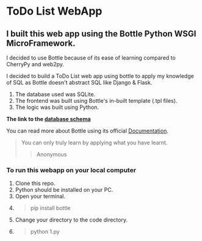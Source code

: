 # ToDo List WebApp
## I built this web app using the Bottle Python WSGI MicroFramework. ##   
I decided to use Bottle because of its ease of learning compared to CherryPy and web2py.  
  
I decided to build a ToDo List web app using bottle to apply my knowledge of SQL as Bottle doesn't abstract SQL like Django & Flask.   
1. The database used was SQLite.  
2. The frontend was built using Bottle's in-built template (.tpl files).  
3. The logic was built using Python.   
  
**The link to the [database schema](https://drawsql.app/seunfunmi-adegoke/diagrams/to-do-list)**  
  
  
 You can read more about Bottle using its official [Documentation](https://bottlepy.org/docs/0.12/).

> You can only truly learn by applying what you have learnt.  
>>Anonymous
  
### To run this webapp on your local computer ###  
1. Clone this repo.  
2. Python should be installed on your PC.  
3. Open your terminal.
4. >pip install bottle
5. Change your directory to the code directory.  
6. >python 1.py
